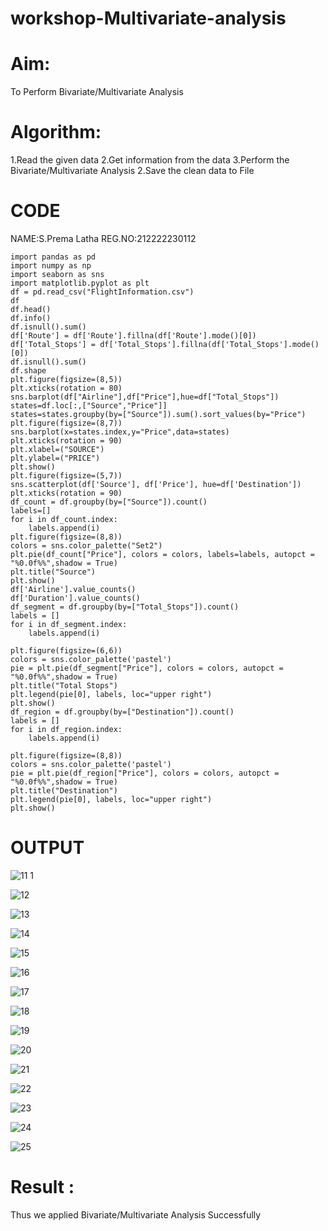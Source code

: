 # workshop-Multivariate-analysis

# Aim:
To Perform Bivariate/Multivariate Analysis

# Algorithm:
1.Read the given data 2.Get information from the data 3.Perform the Bivariate/Multivariate Analysis
2.Save the clean data to File

# CODE 
NAME:S.Prema Latha
REG.NO:212222230112

```
import pandas as pd
import numpy as np
import seaborn as sns
import matplotlib.pyplot as plt
df = pd.read_csv("FlightInformation.csv")
df
df.head()
df.info()
df.isnull().sum()
df['Route'] = df['Route'].fillna(df['Route'].mode()[0])
df['Total_Stops'] = df['Total_Stops'].fillna(df['Total_Stops'].mode()[0])
df.isnull().sum()
df.shape
plt.figure(figsize=(8,5))
plt.xticks(rotation = 80)
sns.barplot(df["Airline"],df["Price"],hue=df["Total_Stops"])
states=df.loc[:,["Source","Price"]]
states=states.groupby(by=["Source"]).sum().sort_values(by="Price")
plt.figure(figsize=(8,7))
sns.barplot(x=states.index,y="Price",data=states)
plt.xticks(rotation = 90)
plt.xlabel=("SOURCE")
plt.ylabel=("PRICE")
plt.show()
plt.figure(figsize=(5,7))
sns.scatterplot(df['Source'], df['Price'], hue=df['Destination'])
plt.xticks(rotation = 90)
df_count = df.groupby(by=["Source"]).count()
labels=[]
for i in df_count.index:
    labels.append(i)
plt.figure(figsize=(8,8))
colors = sns.color_palette("Set2")
plt.pie(df_count["Price"], colors = colors, labels=labels, autopct = "%0.0f%%",shadow = True) 
plt.title("Source")
plt.show()
df['Airline'].value_counts()
df['Duration'].value_counts()
df_segment = df.groupby(by=["Total_Stops"]).count()
labels = []
for i in df_segment.index:
    labels.append(i)

plt.figure(figsize=(6,6))
colors = sns.color_palette('pastel')
pie = plt.pie(df_segment["Price"], colors = colors, autopct = "%0.0f%%",shadow = True)
plt.title("Total Stops")
plt.legend(pie[0], labels, loc="upper right")
plt.show()
df_region = df.groupby(by=["Destination"]).count()
labels = []
for i in df_region.index:
    labels.append(i)
    
plt.figure(figsize=(8,8))
colors = sns.color_palette('pastel')
pie = plt.pie(df_region["Price"], colors = colors, autopct = "%0.0f%%",shadow = True)
plt.title("Destination")
plt.legend(pie[0], labels, loc="upper right")
plt.show()
```

# OUTPUT

![11 1](https://user-images.githubusercontent.com/120620842/229035660-2776439c-8bd6-414a-9a3e-769ac63ca45a.png)

![12](https://user-images.githubusercontent.com/120620842/229035793-00d45ecd-7dfb-43f5-a8f3-15823d3d2af0.png)

![13](https://user-images.githubusercontent.com/120620842/229035829-a54b6ee2-09e7-47be-ae96-5ff2eea3f783.png)

![14](https://user-images.githubusercontent.com/120620842/229035916-806a29fe-4f2f-4959-bfbc-71f424e20ef8.png)

![15](https://user-images.githubusercontent.com/120620842/229035950-79d2db58-fd41-43d0-9c9d-9e2acf8197a3.png)

![16](https://user-images.githubusercontent.com/120620842/229036076-1bab2399-d461-4306-8f45-392798fad3b9.png)

![17](https://user-images.githubusercontent.com/120620842/229036122-7c00c3e4-8844-4d56-9bc9-2f6584c3a876.png)

![18](https://user-images.githubusercontent.com/120620842/229036179-8d171157-e393-4e3e-a3de-04e82a409e36.png)

![19](https://user-images.githubusercontent.com/120620842/229036231-3ad768ee-2743-4b40-bccd-9c56e00ec2d4.png)

![20](https://user-images.githubusercontent.com/120620842/229036272-83335f23-7f66-42dc-a5b7-630a3da9f069.png)

![21](https://user-images.githubusercontent.com/120620842/229036310-350b2215-e966-4d8a-ae6f-6ff607304b0f.png)

![22](https://user-images.githubusercontent.com/120620842/229036349-bfaffa84-d3df-47e7-bb49-a5c7bd01ebec.png)

![23](https://user-images.githubusercontent.com/120620842/229036380-a1f3b5f0-7444-49e9-a6c1-08343f8075b8.png)

![24](https://user-images.githubusercontent.com/120620842/229036400-10fd5771-2b9a-44a9-8303-df27de714afe.png)

![25](https://user-images.githubusercontent.com/120620842/229036430-9b1338ee-3663-4399-afd9-fe2f532bbd34.png)

# Result :
Thus we applied Bivariate/Multivariate Analysis Successfully
